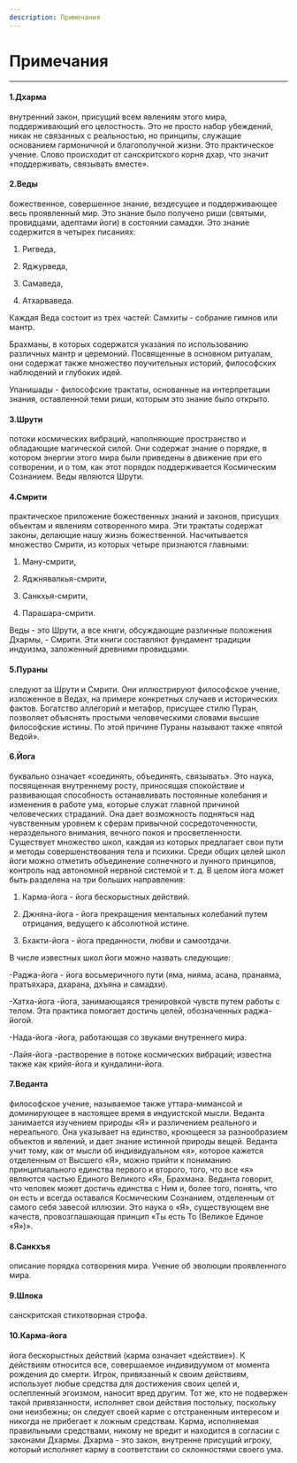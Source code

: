 ```yaml
---
description: Примечания
---
```

#  Примечания


---
#### 1.Дхарма  
внутренний закон, присущий всем явлениям этого мира, поддерживающий его целостность. Это не просто набор убеждений, никак не связанных с реальностью, но принципы, служащие основанием гармоничной и благополучной жизни. Это практическое учение. Слово происходит от санскритского корня дхар, что значит «поддерживать, связывать вместе». 

#### 2.Веды  
божественное, совершенное знание, вездесущее и поддерживающее весь проявленный мир. Это знание было получено риши (святыми, провидцами, адептами йоги) в состоянии самадхи. Это знание содержится в четырех писаниях: 

1. Ригведа, 

2. Яджурведа, 

3. Самаведа, 

4. Атхарваведа. 

Каждая Веда состоит из трех частей: Самхиты - собрание гимнов или мантр. 

Брахманы, в которых содержатся указания по использованию различных мантр и церемоний. Посвященные в основном ритуалам, они содержат также множество поучительных историй, философских наблюдений и глубоких идей. 

Упанишады - философские трактаты, основанные на интерпретации знания, оставленной теми риши, которым это знание было открыто. 

#### 3.Шрути 
потоки космических вибраций, наполняющие пространство и обладающие магической силой. Они содержат знание о порядке, в котором энергии этого мира были приведены в движение при его сотворении, и о том, как этот порядок поддерживается Космическим Сознанием. Веды являются Шрути. 

#### 4.Смрити 
практическое приложение божественных знаний и законов, присущих объектам и явлениям сотворенного мира. Эти трактаты содержат законы, делающие нашу жизнь божественной. Насчитывается множество Смрити, из которых четыре признаются главными: 

1. Ману-смрити, 

2. Яджнявалкья-смрити, 

3. Санкхья-смрити, 

4. Парашара-смрити. 

Веды - это Шрути, а все книги, обсуждающие различные положения Дхармы, - Смрити. Эти книги составляют фундамент традиции индуизма, заложенный древними провидцами. 

#### 5.Пураны 
следуют за Шрути и Смрити. Они иллюстрируют философское учение, изложенное в Ведах, на примере конкретных случаев и исторических фактов. Богатство аллегорий и метафор, присущее стилю Пуран, позволяет объяснять простыми человеческими словами высшие философские истины. По этой причине Пураны называют также «пятой Ведой». 

#### 6.Йога 
буквально означает «соединять, объединять, связывать». Это наука, посвященная внутреннему росту, приносящая спокойствие и развивающая способность останавливать постоянные колебания и изменения в работе ума, которые служат главной причиной человеческих страданий. Она дает возможность подняться над чувственным уровнем к сферам привычной сосредоточенности, нераздельного внимания, вечного покоя и просветленности. Существует множество школ, каждая из которых предлагает свои пути и методы совершенствования тела и психики. Среди общих целей школ йоги можно отметить объединение солнечного и лунного принципов, контроль над автономной нервной системой и т. д. В целом йога может быть разделена на три больших направления: 

1. Карма-йога - йога бескорыстных действий. 

2. Джняна-йога - йога прекращения ментальных колебаний путем отрицания, ведущего к абсолютной истине. 

3. Бхакти-йога - йога преданности, любви и самоотдачи. 

В числе известных школ йоги можно назвать следующие: 

-Раджа-йога - йога восьмеричного пути (яма, нияма, асана, пранаяма, пратъяхара, дхарана, дхъяна и самадхи). 

-Хатха-йога -йога, занимающаяся тренировкой чувств путем работы с телом. Эта практика помогает достичь целей, обозначенных раджа-йогой. 

-Нада-йога -йога, работающая со звуками внутреннего мира. 

-Лайя-йога -растворение в потоке космических вибраций; известна также как крийя-йога и кундалини-йога. 

#### 7.Веданта 
философское учение, называемое также уттара-мимансой и доминирующее в настоящее время в индуистской мысли. Веданта занимается изучением природы «Я» и различением реального и нереального. Она указывает на единство, кроющееся за разнообразием объектов и явлений, и дает знание истинной природы вещей. Веданта учит тому, как от мысли об индивидуальном «я», которое кажется отделенным от Высшего «Я», можно прийти к пониманию принципиального единства первого и второго, того, что все «я» являются частью Единого Великого «Я», Брахмана. Веданта говорит, что человек может достичь единства с Ним и, более того, понять, что он есть и всегда оставался Космическим Сознанием, отделенным от самого себя завесой иллюзии. Это наука о «Я», существующем вне качеств, провозглашающая принцип «Ты есть То (Великое Единое «Я»)». 

#### 8.Санкхъя 
описание порядка сотворения мира. Учение об эволюции проявленного мира. 

#### 9.Шлока 
санскритская стихотворная строфа. 

#### 10.Карма-йога 
йога бескорыстных действий (карма означает «действие»). К действиям относится все, совершаемое индивидуумом от момента рождения до смерти. Игрок, привязанный к своим действиям, использует любые средства для достижения своих целей и, ослепленный эгоизмом, наносит вред другим. Тот же, кто не подвержен такой привязанности, исполняет свои действия постольку, поскольку они неизбежны; он следует своей карме с отстраненным интересом и никогда не прибегает к ложным средствам. Карма, исполняемая правильными средствами, никому не вредит и находится в согласии с законами Дхармы. Дхарма - это закон, внутренне присущий игроку, который исполняет карму в соответствии со склонностями своего ума.
